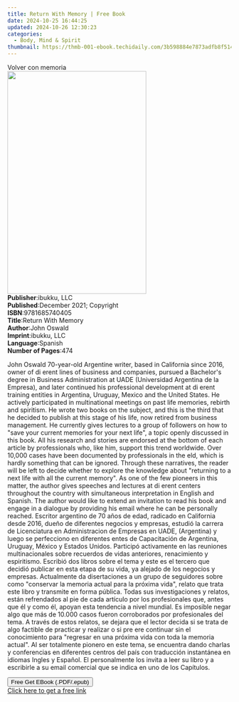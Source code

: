 ```yaml
---
title: Return With Memory | Free Book
date: 2024-10-25 16:44:25
updated: 2024-10-26 12:30:23
categories:
  - Body, Mind & Spirit
thumbnail: https://thmb-001-ebook.techidaily.com/3b598884e7873adfb8f514c696ea161037ba7b81b00ce8face444730ee4848c3.jpg
---
```

<main id="book-container">
  <div class="flex flex-col">
    <div class="book-brief flex-1 py-6 px-4 sm:p-6 md:py-10 md:px-8">
      <!-- brief-->
      <div class="book-brief-main">Volver con memoria</div>
    </div>
    <div
      class="book-meta-info flex-1 grid gap-4 col-start-1 col-end-3 row-start-1 sm:mb-6 sm:grid-cols-4 lg:gap-6 lg:col-start-2 lg:row-end-6 lg:row-span-6 lg:mb-0"
    >
      <div
        class="book-meta-info-left place-content-center mt-4 p-4 text-sm leading-6 col-start-2 col-span-2 dark:text-slate-400"
      >
        <img
          class="w-full h-500 object-cover rounded-lg sm:h-255 sm:col-span-2 lg:col-span-full"
          src="https://img-001-ebook.techidaily.com/a303119e2fa1f7e8671854587c338e65a83a0a93334664376bdb3e344d6bb7ed.jpg"
          alt=""
          width="312"
          height="500"
        />
      </div>
      <div
        class="book-meta-info-right mt-2 col-start-1 row-start-2 col-span-3 self-center"
      >
        <!-- meta data  -->
        <div class="flex flex-col px-4 md:px-8">
          <div class="flex-1">
            <strong>Publisher</strong>:<span class="px-2">ibukku, LLC</span>
          </div>
          <div class="flex-1">
            <strong>Published</strong>:<span class="px-2"
              >December 2021; Copyright</span
            >
          </div>
          <div class="flex-1">
            <strong>ISBN</strong>:<span class="px-2">9781685740405</span>
          </div>
          <div class="flex-1">
            <strong>Title</strong>:<span class="px-2">Return With Memory</span>
          </div>
          <div class="flex-1">
            <strong>Author</strong>:<span class="px-2">John Oswald</span>
          </div>
          <div class="flex-1">
            <strong>Imprint</strong>:<span class="px-2">ibukku, LLC</span>
          </div>
          <div class="flex-1">
            <strong>Language</strong>:<span class="px-2">Spanish</span>
          </div>
          <div class="flex-1">
            <strong>Number of Pages</strong>:<span class="px-2">474</span>
          </div>
        </div>
      </div>
    </div>
    <div class="book-description flex-1 py-6 px-4 sm:p-6 md:py-10 md:px-8">
      <div class="book-description-main">
        <div accordion-content="" id="description">
          <p>
            John Oswald 70-year-old Argentine writer, based in California since
            2016, owner of di erent lines of business and companies, pursued a
            Bachelor's degree in Business Administration at UADE (Universidad
            Argentina de la Empresa), and later continued his professional
            development at di erent training entities in Argentina, Uruguay,
            Mexico and the United States. He actively participated in
            multinational meetings on past life memories, rebirth and spiritism.
            He wrote two books on the subject, and this is the third that he
            decided to publish at this stage of his life, now retired from
            business management. He currently gives lectures to a group of
            followers on how to "save your current memories for your next life",
            a topic openly discussed in this book. All his research and stories
            are endorsed at the bottom of each article by professionals who,
            like him, support this trend worldwide. Over 10,000 cases have been
            documented by professionals in the eld, which is hardly something
            that can be ignored. Through these narratives, the reader will be
            left to decide whether to explore the knowledge about "returning to
            a next life with all the current memory". As one of the few pioneers
            in this matter, the author gives speeches and lectures at di erent
            centers throughout the country with simultaneous interpretation in
            English and Spanish. The author would like to extend an invitation
            to read his book and engage in a dialogue by providing his email
            where he can be personally reached. Escritor argentino de 70 años de
            edad, radicado en California desde 2016, dueño de diferentes
            negocios y empresas, estudió la carrera de Licenciatura en
            Administracion de Empresas en UADE, (Argentina) y luego se
            perfecciono en diferentes entes de Capacitación de Argentina,
            Uruguay, México y Estados Unidos. Participó activamente en las
            reuniones multinacionales sobre recuerdos de vidas anteriores,
            renacimiento y espiritismo. Escribió dos libros sobre el tema y este
            es el tercero que decidió publicar en esta etapa de su vida, ya
            alejado de los negocios y empresas. Actualmente da disertaciones a
            un grupo de seguidores sobre como "conservar la memoria actual para
            la próxima vida", relato que trata este libro y transmite en forma
            pública. Todas sus investigaciones y relatos, están refrendados al
            pie de cada artículo por los profesionales que, antes que él y como
            él, apoyan esta tendencia a nivel mundial. Es imposible negar algo
            que más de 10.000 casos fueron corroborados por profesionales del
            tema. A través de estos relatos, se dejara que el lector decida si
            se trata de algo factible de practicar y realizar o si pre ere
            continuar sin el conocimiento para "regresar en una próxima vida con
            toda la memoria actual". Al ser totalmente pionero en este tema, se
            encuentra dando charlas y conferencias en diferentes centros del
            país con traducción instantánea en idiomas Ingles y Español. El
            personalmente los invita a leer su libro y a escribirle a su email
            comercial que se indica en uno de los Capítulos.
          </p>
        </div>
        <div class="accordion-fader"></div>
      </div>
    </div>
    <div class="book-excerpts flex-1 py-6 px-4 sm:p-6 md:py-10 md:px-8"></div>
    <div
      class="book-about-author flex-1 py-6 px-4 sm:p-6 md:py-10 md:px-8"
    ></div>
    <div class="book-free-get flex-1 py-6 px-4 sm:p-6 md:py-10 md:px-8">
      <button
        id="btn-free-get"
        class="bg-blue-500 hover:bg-blue-700 text-white font-bold py-2 px-4 rounded"
      >
        Free Get EBook (.PDF/.epub)
      </button>
      <div id="countdown-display" class="px-2 text-lg mt-2"></div>
      <a
        id="free-link"
        class="hidden bg-blue-500 hover:bg-blue-700 text-white font-bold py-2 px-4 rounded"
        href="https://www.ebooks.com/en-us/book/210439814/return-with-memory/john-oswald/"
        target="_blank"
        >Click here to get a free link</a
      >
    </div>
    <script>
      let countdownTime = 0;
      let countdownInterval = null;
      document
        .getElementById('btn-free-get')
        .addEventListener('click', startCountdown);
      function startCountdown() {
        countdownTime = new Date().getTime() + 60000 * 3;
        countdownInterval = setInterval(updateCountdown, 1000);
        document.getElementById('btn-free-get').disabled = true;
        document
          .getElementById('btn-free-get')
          .classList.add('bg-gray-500', 'cursor-not-allowed');
      }
      function updateCountdown() {
        let currentTime = new Date().getTime();
        let timeLeft = countdownTime - currentTime;
        let secondsLeft = Math.floor(timeLeft / 1000);
        document.getElementById('countdown-display').innerHTML =
          `Remaining time: ${secondsLeft} seconds.`;
        if (secondsLeft <= 0) {
          clearInterval(countdownInterval);
          document.getElementById('btn-free-get').classList.add('hidden');
          document.getElementById('free-link').classList.remove('hidden');
          document.getElementById('countdown-display').innerHTML = '';
        }
      }
    </script>
  </div>
</main>
